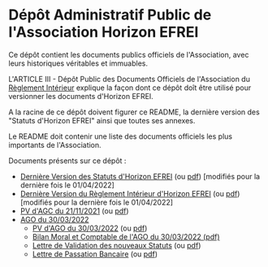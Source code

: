 # Dépôt Administratif Public de l'Association Horizon EFREI

Ce dépôt contient les documents publics officiels de l'Association, avec leurs historiques véritables et immuables.

L'ARTICLE III - Dépôt Public des Documents Officiels de l'Association du [Règlement Intérieur](Règlement%20Intérieur%20d'Horizon%20EFREI.md) explique la façon dont ce dépôt doît être utilisé pour versionner les documents d'Horizon EFREI.

A la racine de ce dépôt doivent figurer ce README, la dernière version des "Statuts d'Horizon EFREI" ainsi que toutes ses annexes.

Le README doit contenir une liste des documents officiels les plus importants de l'Association.

Documents présents sur ce dépôt :

- [Dernière Version des Statuts d'Horizon EFREI](Statuts%20d'Horizon%20EFREI.md) (ou [pdf](Statuts%20d'Horizon%20EFREI.pdf)) [modifiés pour la dernière fois le 01/04/2022]
- [Dernière Version du Règlement Intérieur d'Horizon EFREI](Règlement%20Intérieur%20d'Horizon%20EFREI.md) (ou [pdf](Règlement%20Intérieur%20d'Horizon%20EFREI.pdf)) [modifiés pour la dernière fois le 01/04/2022]
- [PV d'AGC du 21/11/2021](PV/AGC%20du%2021%20novembre%202021/Procès-Verbal%20de%20l’Assemblée%20Générale%20Constitutive%20du%2021%20novembre%202021%20d’Horizon%20EFREI.md) (ou [pdf](PV/AGC%20du%2021%20novembre%202021/Procès-Verbal%20de%20l’Assemblée%20Générale%20Constitutive%20du%2021%20novembre%202021%20d’Horizon%20EFREI.pdf))
- [AGO du 30/03/2022](PV/AGO%20du%2030%20mars%202022/)
  - [PV d'AGO du 30/03/2022](PV/AGO%20du%2030%20mars%202022/Procès-Verbal%20de%20l'Assemblée%20Générale%20Ordinaire%20du%2030%20mars%202022.md) (ou [pdf](PV/AGC%20du%2021%20novembre%202021/Procès-Verbal%20de%20l’Assemblée%20Générale%20Constitutive%20du%2021%20novembre%202021%20d’Horizon%20EFREI.pdf))
  - [Bilan Moral et Comptable de l'AGO du 30/03/2022 (pdf)](PV/AGO%20du%2030%20mars%202022/Bilan%20Moral%20et%20Comptable%20présenté%20en%20AGO.pdf)
  - [Lettre de Validation des nouveaux Statuts](Lettres%20Officielles/AGO%20du%2030%20mars%202022/Validation%20des%20nouveaux%20Statuts.md) (ou [pdf](Lettres%20Officielles/AGO%20du%2030%20mars%202022/Validation%20des%20nouveaux%20Statuts.pdf))
  - [Lettre de Passation Bancaire](Lettres%20Officielles/AGO%20du%2030%20mars%202022/Passation%20bancaire.md) (ou [pdf](Lettres%20Officielles/AGO%20du%2030%20mars%202022/Passation%20bancaire.pdf))

